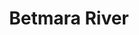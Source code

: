 ---
title: "Betmara River"
title_bn: "বেতমাড়া নদী"
description: "Greater Pangsha is the source area of this river and at Shatkhira ends by meeting with Malancha river."
---